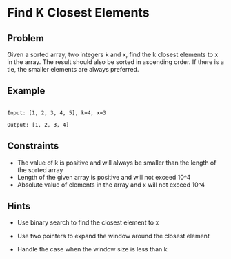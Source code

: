 # Find K Closest Elements
## Problem

Given a sorted array, two integers k and x, find the k closest elements to x in the array. The result should also be sorted in ascending order. If there is a tie, the smaller elements are always preferred.

## Example

```plaintext

Input: [1, 2, 3, 4, 5], k=4, x=3

Output: [1, 2, 3, 4]

```

## Constraints

* The value of k is positive and will always be smaller than the length of the sorted array
* Length of the given array is positive and will not exceed 10^4
* Absolute value of elements in the array and x will not exceed 10^4

## Hints

* Use binary search to find the closest element to x

* Use two pointers to expand the window around the closest element

* Handle the case when the window size is less than k
